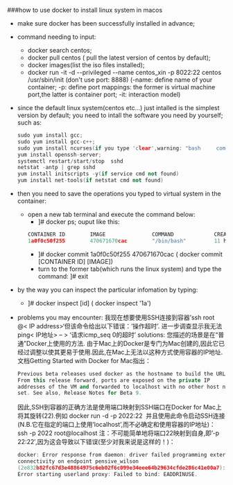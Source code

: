 ###how to use docker to install linux system in macos
+ make sure docker has been successfully installed in advance;
+ command needing to input:
    - docker search centos;
    - docker pull centos ( pull the latest version of centos by default);
    - docker images(list the iso files installed);
    - docker run -it -d --privileged --name centos_xin -p 8022:22 centos /usr/sbin/init (don't use port: 8888)
    (-name: define name of your container; -p: define port mappings: the former is virtual machine port,the latter is container port; -it: interaction model)
+ since the default linux system(centos etc...) just intalled is the simplest version by default; you need to intall the software you need by yourself; 
 such as:
    ```cpp
    sudo yum install gcc;
    sudo yum install gcc-c++;
    sudo yum install ncurses(if you type 'clear',warning: "bash     command not found");
    yum install openssh-server;
    systemctl restart/start/stop  sshd
    netstat -antp | grep sshd
    yum install initscripts -y(if service cmd not found)
    yum install net-tools(if netstat cmd not found)
    ```
+ then you need to save the operations you typed to virtual system in the container:
    - open a new tab terminal and execute the command below:
        - ]# docker ps;
        ouput like this:
        ```cpp
        CONTAINER ID        IMAGE               COMMAND             CREATED             STATUS              PORTS                  NAMES
        1a0f0c50f255        470671670cac        "/bin/bash"         11 hours ago        Up 11 hours         0.0.0.0:8088->80/tcp   xina_centos

        ```
        - ]# docker commit 1a0f0c50f255 470671670cac ( docker commit [CONTAINER ID] [IMAGE])
        - turn to the former tab(which runs the linux system) and type the command:
        ]# exit
+ by the way you can inspect the particular infomation by typing:
    - ]# docker inspect [id] ( docker inspect '1a')

+ problems you may encounter:
    我现在想要使用SSH连接到容器’ssh root @< IP address>‘但该命令给出以下错误：’操作超时’.
    进一步调查显示我无法ping< IP地址> – &GT; ‘请求icmp_seq 0的超时’
    solutions:
    您描述的场景是在“普通”Docker上使用的方法.
    由于Mac上的Docker是专门为Mac创建的,因此它已经过调整以使其更易于使用.因此,在Mac上无法以这种方式使用容器的IP地址.
    文档Getting Started with Docker for Mac指出：
    ```cpp
    Previous beta releases used docker as the hostname to build the URL.
    From this release forward, ports are exposed on the private IP
    addresses of the VM and forwarded to localhost with no other host name
    set. See also, Release Notes for Beta 9.
    ```
    因此,SSH到容器的正确方法是使用端口映射到SSH端口在Docker for Mac上将其旋转(22).例如
    docker run -d -p 2022:22 <Image Name>
    并且使用此命令启动SSH连接(N.B.它在指定的端口上使用’localhost’,而不必确定和使用容器的IP地址)：
    ssh -p 2022 root@localhost
注：不可能简单地将端口22映射到自身,即’-p 22:22′,因为这会导致以下错误(至少对我来说是这样的！)：
    ```cpp
    docker: Error response from daemon: driver failed programming external
    connectivity on endpoint pensive_wilson
    (2e832b82fc67d3e48864975c6eb02f6c099e34eee64b29634cfde286c41e00a7):
    Error starting userland proxy: Failed to bind: EADDRINUSE.
    ```